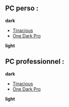 ## PC perso : 

**dark**
- [Tinacious](https://marketplace.visualstudio.com/items?itemName=tinaciousdesign.theme-tinaciousdesign)
- [One Dark Pro](https://marketplace.visualstudio.com/items?itemName=zhuangtongfa.Material-theme)

**light**

## PC professionnel : 

**dark**
- [Tinacious](https://marketplace.visualstudio.com/items?itemName=tinaciousdesign.theme-tinaciousdesign)
- [One Dark Pro](https://marketplace.visualstudio.com/items?itemName=zhuangtongfa.Material-theme)

**light**